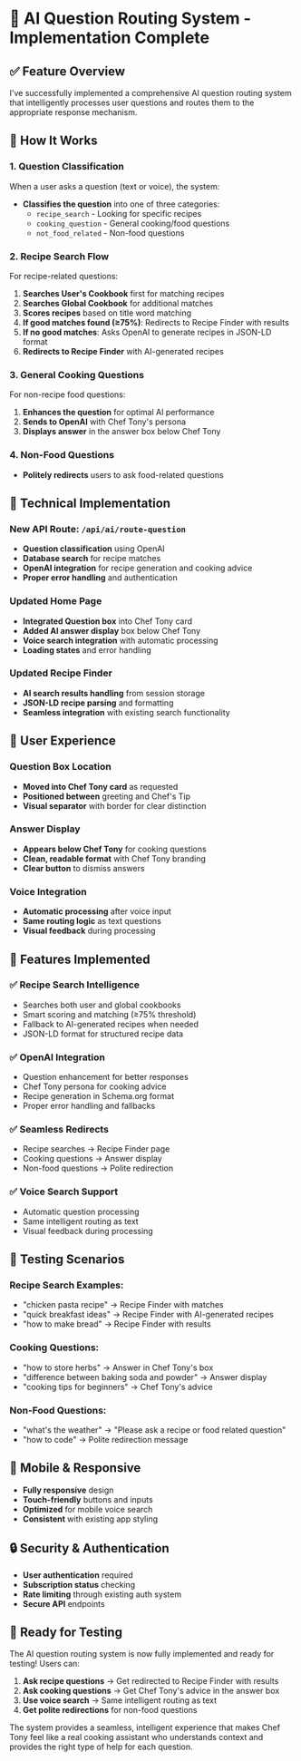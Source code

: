 # 🤖 AI Question Routing System - Implementation Complete

## ✅ **Feature Overview**

I've successfully implemented a comprehensive AI question routing system that intelligently processes user questions and routes them to the appropriate response mechanism.

## 🎯 **How It Works**

### **1. Question Classification**
When a user asks a question (text or voice), the system:
- **Classifies the question** into one of three categories:
  - `recipe_search` - Looking for specific recipes
  - `cooking_question` - General cooking/food questions  
  - `not_food_related` - Non-food questions

### **2. Recipe Search Flow**
For recipe-related questions:
1. **Searches User's Cookbook** first for matching recipes
2. **Searches Global Cookbook** for additional matches
3. **Scores recipes** based on title word matching
4. **If good matches found (≥75%)**: Redirects to Recipe Finder with results
5. **If no good matches**: Asks OpenAI to generate recipes in JSON-LD format
6. **Redirects to Recipe Finder** with AI-generated recipes

### **3. General Cooking Questions**
For non-recipe food questions:
1. **Enhances the question** for optimal AI performance
2. **Sends to OpenAI** with Chef Tony's persona
3. **Displays answer** in the answer box below Chef Tony

### **4. Non-Food Questions**
- **Politely redirects** users to ask food-related questions

## 🔧 **Technical Implementation**

### **New API Route: `/api/ai/route-question`**
- **Question classification** using OpenAI
- **Database search** for recipe matches
- **OpenAI integration** for recipe generation and cooking advice
- **Proper error handling** and authentication

### **Updated Home Page**
- **Integrated Question box** into Chef Tony card
- **Added AI answer display** box below Chef Tony
- **Voice search integration** with automatic processing
- **Loading states** and error handling

### **Updated Recipe Finder**
- **AI search results handling** from session storage
- **JSON-LD recipe parsing** and formatting
- **Seamless integration** with existing search functionality

## 🎨 **User Experience**

### **Question Box Location**
- **Moved into Chef Tony card** as requested
- **Positioned between** greeting and Chef's Tip
- **Visual separator** with border for clear distinction

### **Answer Display**
- **Appears below Chef Tony** for cooking questions
- **Clean, readable format** with Chef Tony branding
- **Clear button** to dismiss answers

### **Voice Integration**
- **Automatic processing** after voice input
- **Same routing logic** as text questions
- **Visual feedback** during processing

## 🚀 **Features Implemented**

### ✅ **Recipe Search Intelligence**
- Searches both user and global cookbooks
- Smart scoring and matching (≥75% threshold)
- Fallback to AI-generated recipes when needed
- JSON-LD format for structured recipe data

### ✅ **OpenAI Integration**
- Question enhancement for better responses
- Chef Tony persona for cooking advice
- Recipe generation in Schema.org format
- Proper error handling and fallbacks

### ✅ **Seamless Redirects**
- Recipe searches → Recipe Finder page
- Cooking questions → Answer display
- Non-food questions → Polite redirection

### ✅ **Voice Search Support**
- Automatic question processing
- Same intelligent routing as text
- Visual feedback during processing

## 🧪 **Testing Scenarios**

### **Recipe Search Examples:**
- "chicken pasta recipe" → Recipe Finder with matches
- "quick breakfast ideas" → Recipe Finder with AI-generated recipes
- "how to make bread" → Recipe Finder with results

### **Cooking Questions:**
- "how to store herbs" → Answer in Chef Tony's box
- "difference between baking soda and powder" → Answer display
- "cooking tips for beginners" → Chef Tony's advice

### **Non-Food Questions:**
- "what's the weather" → "Please ask a recipe or food related question"
- "how to code" → Polite redirection message

## 📱 **Mobile & Responsive**
- **Fully responsive** design
- **Touch-friendly** buttons and inputs
- **Optimized** for mobile voice search
- **Consistent** with existing app styling

## 🔒 **Security & Authentication**
- **User authentication** required
- **Subscription status** checking
- **Rate limiting** through existing auth system
- **Secure API** endpoints

## 🎉 **Ready for Testing**

The AI question routing system is now fully implemented and ready for testing! Users can:

1. **Ask recipe questions** → Get redirected to Recipe Finder with results
2. **Ask cooking questions** → Get Chef Tony's advice in the answer box
3. **Use voice search** → Same intelligent routing as text
4. **Get polite redirections** for non-food questions

The system provides a seamless, intelligent experience that makes Chef Tony feel like a real cooking assistant who understands context and provides the right type of help for each question.
